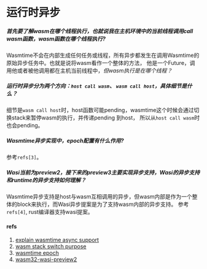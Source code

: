 # 运行时异步

##### 首先要了解wasm在哪个线程执行，也就说我在主机环境中的当前线程调用call wasm函数，wasm函数在哪个线程执行?

Wasmtime不会在内部生成任何任务或线程，所有异步都发生在调用Wasmtime的原始异步任务中。也就是说将wasm看作一个整体的方法，
他是一个Future，调用他或者被他调用都在主机当前线程中，_但wasm执行是在哪个线程？_

##### 运行时异步分为两个方向：`host call wasm`、 `wasm call host`，具体细节是什么？

细节是`wasm call host`时，host函数可能pending，wasmtime这个时候会通过切换stack来暂停wasm的执行，并传递pending 到host，
所以从`host call wasm`时也会pending。

##### Wasmtime异步实现中，epoch配置有什么作用?

参考`refs[3]`。


##### Wasi当前为preview2，接下来的preview3主要实现异步支持，Wasi的异步支持和runtime的异步支持如何理解？

Wasmtime异步支持是host与wasm互相调用的异步，但wasm内部是作为一个整体的block来执行，而Wasi异步提案是为了支持wasm内部的异步支持。
参考`refs[4]`, rust编译器支持wasi提案。

#### refs

1. [explain wasmtime async support](https://github.com/bytecodealliance/wasmtime/issues/3638)
2. [wasm stack switch purpose](https://github.com/WebAssembly/stack-switching)
3. [wasmtime epoch](https://docs.rs/wasmtime/latest/wasmtime/struct.Config.html#method.epoch_interruption)
4. [wasm32-wasi-preview2](https://github.com/rust-lang/compiler-team/issues/594)
